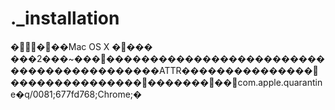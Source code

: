 # .\_installation

����Mac OS X ����
���2���\~���������������������������������������������ATTR���������������������������������������com.apple.quarantine�q/0081;677fd768;Chrome;�
